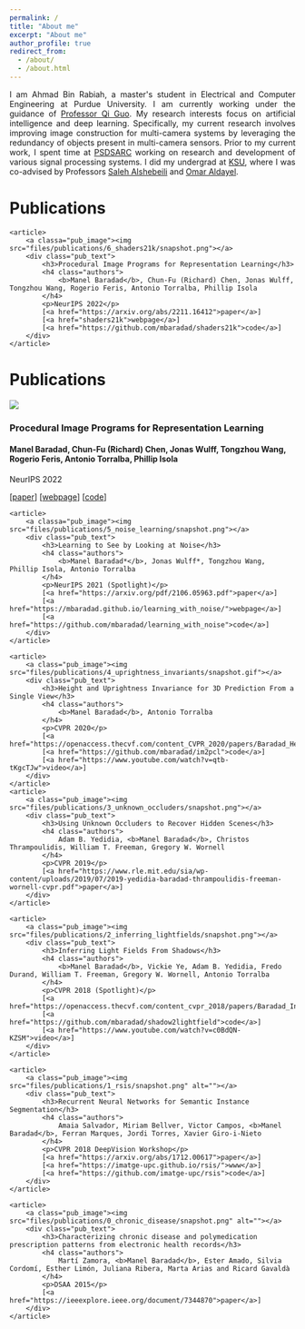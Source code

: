 ```yaml
---
permalink: /
title: "About me"
excerpt: "About me"
author_profile: true
redirect_from: 
  - /about/
  - /about.html
---
```


<div class="intro">
<p align="justify">
I am Ahmad Bin Rabiah, a master's student in Electrical and Computer Engineering at Purdue University. I am currently working under the guidance of <a href="https://www.qiguo.org">Professor Qi Guo</a>. My research interests focus on artificial intelligence and deep learning. Specifically, my current research involves improving image construction for multi-camera systems by leveraging the redundancy of objects present in multi-camera sensors. Prior to my current work, I spent time at <a href="https://www.psdsarc.org.sa/">PSDSARC</a> working on research and development of various signal processing systems. I did my undergrad at <a href="https://ksu.edu.sa">KSU</a>, where I was co-advised by Professors <a href="https://faculty.ksu.edu.sa/en/dsaleh">Saleh Alshebeili</a> and <a href="https://faculty.ksu.edu.sa/en/omaldayel">Omar Aldayel</a>.
</p>
</div>



<div><h1>Publications</h1></div>
<div id="publications">

    <article>
        <a classa="pub_image"><img src="files/publications/6_shaders21k/snapshot.png"></a>
        <div class="pub_text">
            <h3>Procedural Image Programs for Representation Learning</h3>
            <h4 class="authors">
                <b>Manel Baradad</b>, Chun-Fu (Richard) Chen, Jonas Wulff, Tongzhou Wang, Rogerio Feris, Antonio Torralba, Phillip Isola
            </h4>
            <p>NeurIPS 2022</p>
            [<a href="https://arxiv.org/abs/2211.16412">paper</a>]
            [<a href="shaders21k">webpage</a>]
            [<a href="https://github.com/mbaradad/shaders21k">code</a>]
        </div>
    </article>

  
  
  
<div><h1>Publications</h1></div>
<div id="publications">
    <article>
        <a classa="pub_image"><img src="files/publications/6_shaders21k/snapshot.png"></a>
        <div class="pub_text">
            <h3>Procedural Image Programs for Representation Learning</h3>
            <h4 class="authors">
                <b>Manel Baradad</b>, Chun-Fu (Richard) Chen, Jonas Wulff, Tongzhou Wang, Rogerio Feris, Antonio Torralba, Phillip Isola
            </h4>
            <p>NeurIPS 2022</p>
            [<a href="https://arxiv.org/abs/2211.16412">paper</a>]
            [<a href="shaders21k">webpage</a>]
            [<a href="https://github.com/mbaradad/shaders21k">code</a>]
        </div>
    </article>

    <article>
        <a classa="pub_image"><img src="files/publications/5_noise_learning/snapshot.png"></a>
        <div class="pub_text">
            <h3>Learning to See by Looking at Noise</h3>
            <h4 class="authors">
                <b>Manel Baradad*</b>, Jonas Wulff*, Tongzhou Wang, Phillip Isola, Antonio Torralba
            </h4>
            <p>NeurIPS 2021 (Spotlight)</p>
            [<a href="https://arxiv.org/pdf/2106.05963.pdf">paper</a>]
            [<a href="https://mbaradad.github.io/learning_with_noise/">webpage</a>]
            [<a href="https://github.com/mbaradad/learning_with_noise">code</a>]
        </div>
    </article>

    <article>
        <a class="pub_image"><img src="files/publications/4_uprightness_invariants/snapshot.gif"></a>
        <div class="pub_text">
            <h3>Height and Uprightness Invariance for 3D Prediction From a Single View</h3>
            <h4 class="authors">
                <b>Manel Baradad</b>, Antonio Torralba
            </h4>
            <p>CVPR 2020</p>
            [<a href="https://openaccess.thecvf.com/content_CVPR_2020/papers/Baradad_Height_and_Uprightness_Invariance_for_3D_Prediction_From_a_Single_CVPR_2020_paper.pdf">paper</a>]
            [<a href="https://github.com/mbaradad/im2pcl">code</a>]
            [<a href="https://www.youtube.com/watch?v=qtb-tKgcTJw">video</a>]
        </div>
    </article>
	<article>
		<a class="pub_image"><img src="files/publications/3_unknown_occluders/snapshot.png"></a>
		<div class="pub_text">
			<h3>Using Unknown Occluders to Recover Hidden Scenes</h3>
		    <h4 class="authors"> 
                Adam B. Yedidia, <b>Manel Baradad</b>, Christos Thrampoulidis, William T. Freeman, Gregory W. Wornell
			</h4>
            <p>CVPR 2019</p>
			[<a href="https://www.rle.mit.edu/sia/wp-content/uploads/2019/07/2019-yedidia-baradad-thrampoulidis-freeman-wornell-cvpr.pdf">paper</a>]
		</div>
	</article>
	
	<article>
		<a class="pub_image"><img src="files/publications/2_inferring_lightfields/snapshot.png"></a>
		<div class="pub_text">
			<h3>Inferring Light Fields From Shadows</h3>
		    <h4 class="authors"> 
                <b>Manel Baradad</b>, Vickie Ye, Adam B. Yedidia, Fredo Durand, William T. Freeman, Gregory W. Wornell, Antonio Torralba
			</h4>
            <p>CVPR 2018 (Spotlight)</p>
			[<a href="https://openaccess.thecvf.com/content_cvpr_2018/papers/Baradad_Inferring_Light_Fields_CVPR_2018_paper.pdf">paper</a>]
			[<a href="https://github.com/mbaradad/shadow2lightfield">code</a>]
            [<a href="https://www.youtube.com/watch?v=c0BdQN-KZSM">video</a>]
		</div>
	</article>
	
    <article>
		<a class="pub_image"><img src="files/publications/1_rsis/snapshot.png" alt=""></a>
		<div class="pub_text">
			<h3>Recurrent Neural Networks for Semantic Instance Segmentation</h3>
		    <h4 class="authors"> 
                Amaia Salvador, Miriam Bellver, Victor Campos, <b>Manel Baradad</b>, Ferran Marques, Jordi Torres, Xavier Giro-i-Nieto
			</h4>
            <p>CVPR 2018 DeepVision Workshop</p>
			[<a href="https://arxiv.org/abs/1712.00617">paper</a>]
			[<a href="https://imatge-upc.github.io/rsis/">www</a>]
			[<a href="https://github.com/imatge-upc/rsis">code</a>]
		</div>
	</article>
	
    <article>
		<a class="pub_image"><img src="files/publications/0_chronic_disease/snapshot.png" alt=""></a>
		<div class="pub_text">
			<h3>Characterizing chronic disease and polymedication prescription patterns from electronic health records</h3>
		    <h4 class="authors"> 
                Martí Zamora, <b>Manel Baradad</b>, Ester Amado, Silvia Cordomí, Esther Limón, Juliana Ribera, Marta Arias and Ricard Gavaldà
			</h4>
            <p>DSAA 2015</p>
			[<a href="https://ieeexplore.ieee.org/document/7344870">paper</a>]
		</div>
	</article>
	
</div>



  
  
  

<!-- A data-driven personal website
======
Like many other Jekyll-based GitHub Pages templates, academicpages makes you separate the website's content from its form. The content & metadata of your website are in structured markdown files, while various other files constitute the theme, specifying how to transform that content & metadata into HTML pages. You keep these various markdown (.md), YAML (.yml), HTML, and CSS files in a public GitHub repository. Each time you commit and push an update to the repository, the [GitHub pages](https://pages.github.com/) service creates static HTML pages based on these files, which are hosted on GitHub's servers free of charge.

Many of the features of dynamic content management systems (like Wordpress) can be achieved in this fashion, using a fraction of the computational resources and with far less vulnerability to hacking and DDoSing. You can also modify the theme to your heart's content without touching the content of your site. If you get to a point where you've broken something in Jekyll/HTML/CSS beyond repair, your markdown files describing your talks, publications, etc. are safe. You can rollback the changes or even delete the repository and start over -- just be sure to save the markdown files! Finally, you can also write scripts that process the structured data on the site, such as [this one](https://github.com/academicpages/academicpages.github.io/blob/master/talkmap.ipynb) that analyzes metadata in pages about talks to display [a map of every location you've given a talk](https://academicpages.github.io/talkmap.html).

Getting started
======
1. Register a GitHub account if you don't have one and confirm your e-mail (required!)
1. Fork [this repository](https://github.com/academicpages/academicpages.github.io) by clicking the "fork" button in the top right. 
1. Go to the repository's settings (rightmost item in the tabs that start with "Code", should be below "Unwatch"). Rename the repository "[your GitHub username].github.io", which will also be your website's URL.
1. Set site-wide configuration and create content & metadata (see below -- also see [this set of diffs](http://archive.is/3TPas) showing what files were changed to set up [an example site](https://getorg-testacct.github.io) for a user with the username "getorg-testacct")
1. Upload any files (like PDFs, .zip files, etc.) to the files/ directory. They will appear at https://[your GitHub username].github.io/files/example.pdf.  
1. Check status by going to the repository settings, in the "GitHub pages" section

Site-wide configuration
------
The main configuration file for the site is in the base directory in [_config.yml](https://github.com/academicpages/academicpages.github.io/blob/master/_config.yml), which defines the content in the sidebars and other site-wide features. You will need to replace the default variables with ones about yourself and your site's github repository. The configuration file for the top menu is in [_data/navigation.yml](https://github.com/academicpages/academicpages.github.io/blob/master/_data/navigation.yml). For example, if you don't have a portfolio or blog posts, you can remove those items from that navigation.yml file to remove them from the header. 

Create content & metadata
------
For site content, there is one markdown file for each type of content, which are stored in directories like _publications, _talks, _posts, _teaching, or _pages. For example, each talk is a markdown file in the [_talks directory](https://github.com/academicpages/academicpages.github.io/tree/master/_talks). At the top of each markdown file is structured data in YAML about the talk, which the theme will parse to do lots of cool stuff. The same structured data about a talk is used to generate the list of talks on the [Talks page](https://academicpages.github.io/talks), each [individual page](https://academicpages.github.io/talks/2012-03-01-talk-1) for specific talks, the talks section for the [CV page](https://academicpages.github.io/cv), and the [map of places you've given a talk](https://academicpages.github.io/talkmap.html) (if you run this [python file](https://github.com/academicpages/academicpages.github.io/blob/master/talkmap.py) or [Jupyter notebook](https://github.com/academicpages/academicpages.github.io/blob/master/talkmap.ipynb), which creates the HTML for the map based on the contents of the _talks directory).

**Markdown generator**

I have also created [a set of Jupyter notebooks](https://github.com/academicpages/academicpages.github.io/tree/master/markdown_generator
) that converts a CSV containing structured data about talks or presentations into individual markdown files that will be properly formatted for the academicpages template. The sample CSVs in that directory are the ones I used to create my own personal website at stuartgeiger.com. My usual workflow is that I keep a spreadsheet of my publications and talks, then run the code in these notebooks to generate the markdown files, then commit and push them to the GitHub repository.

How to edit your site's GitHub repository
------
Many people use a git client to create files on their local computer and then push them to GitHub's servers. If you are not familiar with git, you can directly edit these configuration and markdown files directly in the github.com interface. Navigate to a file (like [this one](https://github.com/academicpages/academicpages.github.io/blob/master/_talks/2012-03-01-talk-1.md) and click the pencil icon in the top right of the content preview (to the right of the "Raw | Blame | History" buttons). You can delete a file by clicking the trashcan icon to the right of the pencil icon. You can also create new files or upload files by navigating to a directory and clicking the "Create new file" or "Upload files" buttons. 

Example: editing a markdown file for a talk
![Editing a markdown file for a talk](/images/editing-talk.png)

For more info
------
More info about configuring academicpages can be found in [the guide](https://academicpages.github.io/markdown/). The [guides for the Minimal Mistakes theme](https://mmistakes.github.io/minimal-mistakes/docs/configuration/) (which this theme was forked from) might also be helpful. -->
